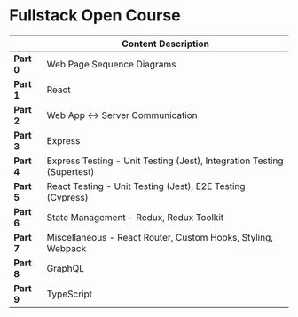 # Fullstack Open Course
|            | Content Description |
|    ----    | --- |
| __Part 0__ | Web Page Sequence Diagrams |
| __Part 1__ | React |
| __Part 2__ | Web App <-> Server Communication |
| __Part 3__ | Express |
| __Part 4__ | Express Testing - Unit Testing (Jest), Integration Testing (Supertest) |
| __Part 5__ | React Testing - Unit Testing (Jest), E2E Testing (Cypress) |
| __Part 6__ | State Management - Redux, Redux Toolkit |
| __Part 7__ | Miscellaneous - React Router, Custom Hooks, Styling, Webpack |
| __Part 8__ | GraphQL |
| __Part 9__ | TypeScript |
